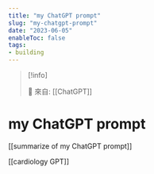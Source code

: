 ```yaml
---
title: "my ChatGPT prompt"
slug: "my-chatgpt-prompt"
date: "2023-06-05"
enableToc: false
tags:
- building
---
```


> [!info]
>
> 🌱 來自: [[ChatGPT]]

# my ChatGPT prompt

[[summarize of my ChatGPT prompt]]


[[cardiology GPT]]
